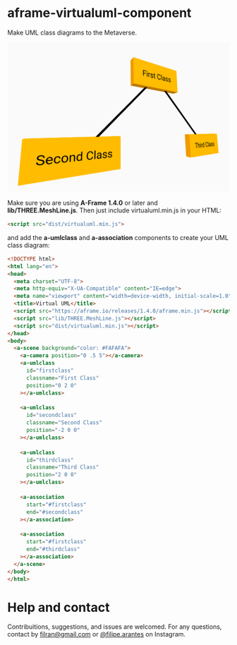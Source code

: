 # aframe-virtualuml-component
Make UML class diagrams to the Metaverse.

![](https://raw.githubusercontent.com/MetaSEE/aframe-virtualuml-component/master/example-virtualuml.png?token=GHSAT0AAAAAACBFEIEISSWCAVACKDNTWKLWZBY3PYQ)

Make sure you are using **A-Frame 1.4.0** or later and **lib/THREE.MeshLine.js**. Then just include virtualuml.min.js in your HTML:
```html
<script src="dist/virtualuml.min.js">
```
and add the **a-umlclass** and **a-association** components to create your UML class diagram:
```html
<!DOCTYPE html>
<html lang="en">
<head>
  <meta charset="UTF-8">
  <meta http-equiv="X-UA-Compatible" content="IE=edge">
  <meta name="viewport" content="width=device-width, initial-scale=1.0">
  <title>Virtual UML</title>
  <script src="https://aframe.io/releases/1.4.0/aframe.min.js"></script>
  <script src="lib/THREE.MeshLine.js"></script>
  <script src="dist/virtualuml.min.js"></script>
</head>
<body>
  <a-scene background="color: #FAFAFA">
    <a-camera position="0 .5 5"></a-camera>
    <a-umlclass
      id="firstclass"
      classname="First Class"
      position="0 2 0"
    ></a-umlclass>

    <a-umlclass
      id="secondclass"
      classname="Second Class"
      position="-2 0 0"
    ></a-umlclass>

    <a-umlclass
      id="thirdclass"
      classname="Third Class"
      position="2 0 0"
    ></a-umlclass>

    <a-association
      start="#firstclass"
      end="#secondclass"
    ></a-association>

    <a-association
      start="#firstclass"
      end="#thirdclass"
    ></a-association>
  </a-scene>
</body>
</html>
```
# Help and contact
Contribuitions, suggestions, and issues are welcomed. For any questions, contact by filran@gmail.com or [@filipe.arantes](https://www.instagram.com/filipe.arantes/) on Instagram. 